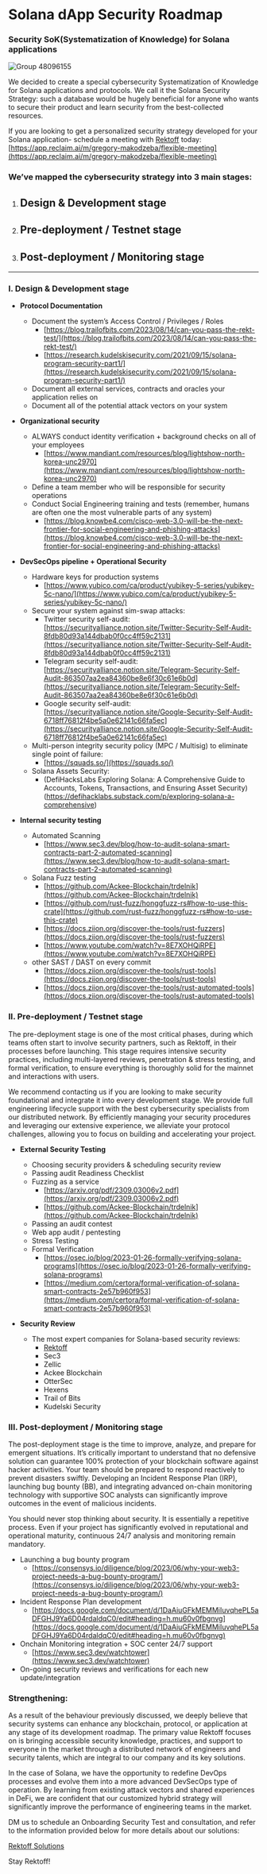 # Solana dApp Security Roadmap
### Security SoK(Systematization of Knowledge) for Solana applications

![Group 48096155](https://github.com/Rektoff/Security-SoK-for-Solana-blockchain-/assets/144442822/cb98a230-3f65-4173-9b7c-eba843cb567b)


We decided to create a special cybersecurity Systematization of Knowledge for Solana applications and protocols. We call it the Solana Security Strategy: such a database would be hugely beneficial for anyone who wants to secure their product and learn security from the best-collected resources.

If you are looking to get a personalized security strategy developed for your Solana application- schedule a meeting with [Rektoff](https://www.rektoff.xyz/) today: [https://app.reclaim.ai/m/gregory-makodzeba/flexible-meeting](https://app.reclaim.ai/m/gregory-makodzeba/flexible-meeting)

### We’ve mapped the cybersecurity strategy into 3 main stages:
1. ## **Design & Development stage**
2. ## **Pre-deployment / Testnet stage**
3. ## **Post-deployment / Monitoring stage**

----------------

### I. Design & Development stage

- **Protocol Documentation**
  - Document the system’s Access Control / Privileges / Roles 
    - [https://blog.trailofbits.com/2023/08/14/can-you-pass-the-rekt-test/](https://blog.trailofbits.com/2023/08/14/can-you-pass-the-rekt-test/)
    - [https://research.kudelskisecurity.com/2021/09/15/solana-program-security-part1/](https://research.kudelskisecurity.com/2021/09/15/solana-program-security-part1/)
  - Document all external services, contracts and oracles your application relies on 
  - Document all of the potential attack vectors on your system
    
- **Organizational security**
  - ALWAYS conduct identity verification + background checks on all of your employees
    - [https://www.mandiant.com/resources/blog/lightshow-north-korea-unc2970](https://www.mandiant.com/resources/blog/lightshow-north-korea-unc2970)
  - Define a team member who will be responsible for security operations 
  - Conduct Social Engineering training and tests (remember, humans are often one the most vulnerable parts of any system)
    - [https://blog.knowbe4.com/cisco-web-3.0-will-be-the-next-frontier-for-social-engineering-and-phishing-attacks](https://blog.knowbe4.com/cisco-web-3.0-will-be-the-next-frontier-for-social-engineering-and-phishing-attacks)
      
- **DevSecOps pipeline + Operational Security**
  - Hardware keys for production systems
    - [https://www.yubico.com/ca/product/yubikey-5-series/yubikey-5c-nano/](https://www.yubico.com/ca/product/yubikey-5-series/yubikey-5c-nano/)
  - Secure your system against sim-swap attacks:
    - Twitter security self-audit: [https://securityalliance.notion.site/Twitter-Security-Self-Audit-8fdb80d93a144dbab0f0cc4ff59c2131](https://securityalliance.notion.site/Twitter-Security-Self-Audit-8fdb80d93a144dbab0f0cc4ff59c2131)
    - Telegram security self-audit: [https://securityalliance.notion.site/Telegram-Security-Self-Audit-863507aa2ea84360be8e6f30c61e6b0d](https://securityalliance.notion.site/Telegram-Security-Self-Audit-863507aa2ea84360be8e6f30c61e6b0d)
    - Google security self-audit: [https://securityalliance.notion.site/Google-Security-Self-Audit-6718ff76812f4be5a0e62141c66fa5ec](https://securityalliance.notion.site/Google-Security-Self-Audit-6718ff76812f4be5a0e62141c66fa5ec)
  - Multi-person integrity security policy (MPC / Multisig) to eliminate single point of failure:
    - [https://squads.so/](https://squads.so/)
  - Solana Assets Security:
    - (DefiHacksLabs Exploring Solana: A Comprehensive Guide to Accounts, Tokens, Transactions, and Ensuring Asset Security)(https://defihacklabs.substack.com/p/exploring-solana-a-comprehensive)
      
- **Internal security testing**
  - Automated Scanning
    - [https://www.sec3.dev/blog/how-to-audit-solana-smart-contracts-part-2-automated-scanning](https://www.sec3.dev/blog/how-to-audit-solana-smart-contracts-part-2-automated-scanning)
  - Solana Fuzz testing
    - [https://github.com/Ackee-Blockchain/trdelnik](https://github.com/Ackee-Blockchain/trdelnik)
    - [https://github.com/rust-fuzz/honggfuzz-rs#how-to-use-this-crate](https://github.com/rust-fuzz/honggfuzz-rs#how-to-use-this-crate)
    - [https://docs.ziion.org/discover-the-tools/rust-fuzzers](https://docs.ziion.org/discover-the-tools/rust-fuzzers)
    - [https://www.youtube.com/watch?v=8E7XOHQiRPE](https://www.youtube.com/watch?v=8E7XOHQiRPE)
  - other SAST / DAST on every commit
    - [https://docs.ziion.org/discover-the-tools/rust-tools](https://docs.ziion.org/discover-the-tools/rust-tools)
    - [https://docs.ziion.org/discover-the-tools/rust-automated-tools](https://docs.ziion.org/discover-the-tools/rust-automated-tools)

### II. Pre-deployment / Testnet stage
The pre-deployment stage is one of the most critical phases, during which teams often start to involve security partners, such as Rektoff, in their processes before launching. This stage requires intensive security practices, including multi-layered reviews, penetration & stress testing, and formal verification, to ensure everything is thoroughly solid for the mainnet and interactions with users.

We recommend contacting us if you are looking to make security foundational and integrate it into every development stage. We provide full engineering lifecycle support with the best cybersecurity specialists from our distributed network. By efficiently managing your security procedures and leveraging our extensive experience, we alleviate your protocol challenges, allowing you to focus on building and accelerating your project.

- **External Security Testing**
  - Choosing security providers & scheduling security review
  - Passing audit Readiness Checklist
  - Fuzzing as a service
    - [https://arxiv.org/pdf/2309.03006v2.pdf](https://arxiv.org/pdf/2309.03006v2.pdf)
    - [https://github.com/Ackee-Blockchain/trdelnik](https://github.com/Ackee-Blockchain/trdelnik)
  - Passing an audit contest
  - Web app audit / pentesting
  - Stress Testing
  - Formal Verification
    - [https://osec.io/blog/2023-01-26-formally-verifying-solana-programs](https://osec.io/blog/2023-01-26-formally-verifying-solana-programs)
    - [https://medium.com/certora/formal-verification-of-solana-smart-contracts-2e57b960f953](https://medium.com/certora/formal-verification-of-solana-smart-contracts-2e57b960f953)
      
- **Security Review**
  - The most expert companies for Solana-based security reviews:
    - [Rektoff](https://www.rektoff.xyz/)
    - Sec3
    - Zellic
    - Ackee Blockchain
    - OtterSec
    - Hexens
    - Trail of Bits
    - Kudelski Security

### III. Post-deployment / Monitoring stage
The post-deployment stage is the time to improve, analyze, and prepare for emergent situations. It’s critically important to understand that no defensive solution can guarantee 100% protection of your blockchain software against hacker activities. Your team should be prepared to respond reactively to prevent disasters swiftly. Developing an Incident Response Plan (IRP), launching bug bounty (BB), and integrating advanced on-chain monitoring technology with supportive SOC analysts can significantly improve outcomes in the event of malicious incidents.

You should never stop thinking about security. It is essentially a repetitive process. Even if your project has significantly evolved in reputational and operational maturity, continuous 24/7 analysis and monitoring remain mandatory.

- Launching a bug bounty program
  - [https://consensys.io/diligence/blog/2023/06/why-your-web3-project-needs-a-bug-bounty-program/](https://consensys.io/diligence/blog/2023/06/why-your-web3-project-needs-a-bug-bounty-program/)
- Incident Response Plan development
  - [https://docs.google.com/document/d/1DaAiuGFkMEMMiIuvqhePL5aDFGHJ9Ya6D04rdaldqC0/edit#heading=h.mu60v0fbgnvg](https://docs.google.com/document/d/1DaAiuGFkMEMMiIuvqhePL5aDFGHJ9Ya6D04rdaldqC0/edit#heading=h.mu60v0fbgnvg)
- Onchain Monitoring integration + SOC center 24/7 support 
  - [https://www.sec3.dev/watchtower](https://www.sec3.dev/watchtower)
- On-going security reviews and verifications for each new update/integration

### Strengthening:

As a result of the behaviour previously discussed, we deeply believe that security systems can enhance any blockchain, protocol, or application at any stage of its development roadmap. The primary value Rektoff focuses on is bringing accessible security knowledge, practices, and support to everyone in the market through a distributed network of engineers and security talents, which are integral to our company and its key solutions.

In the case of Solana, we have the opportunity to redefine DevOps processes and evolve them into a more advanced DevSecOps type of operation. By learning from existing attack vectors and shared experiences in DeFi, we are confident that our customized hybrid strategy will significantly improve the performance of engineering teams in the market.

DM us to schedule an Onboarding Security Test and consultation, and refer to the information provided below for more details about our solutions:

[Rektoff Solutions](https://rektoff.notion.site/Rektoff-xyz-06d59fbfbb29429693486e25748baa76)

Stay Rektoff!
